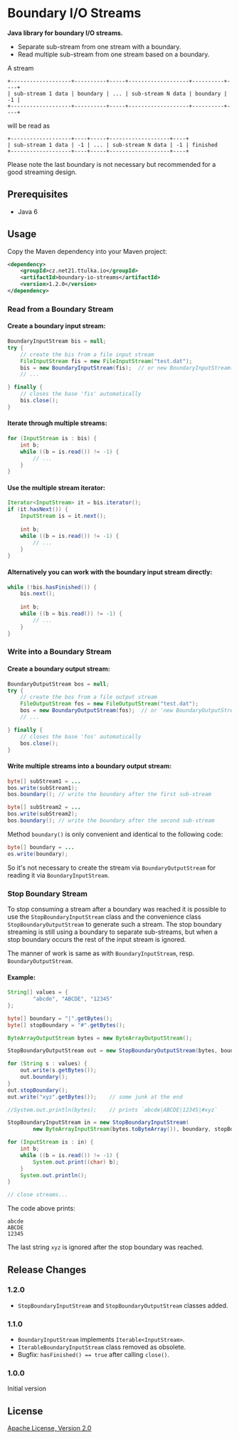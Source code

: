 # Boundary I/O Streams

**Java library for boundary I/O streams.**

- Separate sub-stream from one stream with a boundary.
- Read multiple sub-stream from one stream based on a boundary.

A stream
```
+-------------------+----------+-----+-------------------+----------+----+
| sub-stream 1 data | boundary | ... | sub-stream N data | boundary | -1 |  
+-------------------+----------+-----+-------------------+----------+----+
```
will be read as
```
+-------------------+----+-----+-------------------+----+
| sub-stream 1 data | -1 | ... | sub-stream N data | -1 | finished 
+-------------------+----+-----+-------------------+----+
```

Please note the last boundary is not necessary but recommended for a good streaming design.

## Prerequisites
- Java 6

## Usage

Copy the Maven dependency into your Maven project:
```xml
<dependency>
    <groupId>cz.net21.ttulka.io</groupId>
    <artifactId>boundary-io-streams</artifactId>
    <version>1.2.0</version>
</dependency>
```

### Read from a Boundary Stream

#### Create a boundary input stream:
```java
BoundaryInputStream bis = null;
try {
    // create the bis from a file input stream
    FileInputStream fis = new FileInputStream("test.dat");
    bis = new BoundaryInputStream(fis);  // or new BoundaryInputStream(fis, boundary) with an explicit boundary
    // ...

} finally {
    // closes the base 'fis' automatically
    bis.close();
}
```

#### Iterate through multiple streams:
```java
for (InputStream is : bis) {
    int b;
    while ((b = is.read()) != -1) {
        // ...
    }
}
```

#### Use the multiple stream iterator:
```java
Iterator<InputStream> it = bis.iterator();
if (it.hasNext()) {
    InputStream is = it.next();
    
    int b;
    while ((b = is.read()) != -1) {
        // ...
    }
}
```

#### Alternatively you can work with the boundary input stream directly:
```java
while (!bis.hasFinished()) {
    bis.next();
    
    int b;
    while ((b = bis.read()) != -1) {
        // ...
    }
}
```

### Write into a Boundary Stream

#### Create a boundary output stream:
```java
BoundaryOutputStream bos = null;
try {
    // create the bos from a file output stream 
    FileOutputStream fos = new FileOutputStream("test.dat");
    bos = new BoundaryOutputStream(fos);  // or 'new BoundaryOutputStream(fos, boundary)' with an explicit boundary  
    // ...

} finally {
    // closes the base 'fos' automatically
    bos.close();
}
```

#### Write multiple streams into a boundary output stream:
```java
byte[] subStream1 = ...
bos.write(subStream1);
bos.boundary(); // write the boundary after the first sub-stream

byte[] subStream2 = ...
bos.write(subStream2);
bos.boundary(); // write the boundary after the second sub-stream
```

Method `boundary()` is only convenient and identical to the following code:
```java
byte[] boundary = ...
os.write(boundary);
```
So it's not necessary to create the stream via `BoundaryOutputStream` for reading it via `BoundaryInputStream`.

### Stop Boundary Stream

To stop consuming a stream after a boundary was reached it is possible to use the `StopBoundaryInputStream` class and the convenience class `StopBoundaryOutputStream` to generate such a stream.
The stop boundary streaming is still using a boundary to separate sub-streams, but when a stop boundary occurs the rest of the input stream is ignored.

The manner of work is same as with `BoundaryInputStream`, resp. `BoundaryOutputStream`.

#### Example:
```java
String[] values = {
        "abcde", "ABCDE", "12345"
};

byte[] boundary = "|".getBytes();
byte[] stopBoundary = "#".getBytes();

ByteArrayOutputStream bytes = new ByteArrayOutputStream();

StopBoundaryOutputStream out = new StopBoundaryOutputStream(bytes, boundary, stopBoundary);

for (String s : values) {
    out.write(s.getBytes());
    out.boundary();
}
out.stopBoundary();
out.write("xyz".getBytes());    // some junk at the end

//System.out.println(bytes);    // prints `abcde|ABCDE|12345|#xyz`

StopBoundaryInputStream in = new StopBoundaryInputStream(
        new ByteArrayInputStream(bytes.toByteArray()), boundary, stopBoundary);

for (InputStream is : in) {
    int b;
    while ((b = is.read()) != -1) {
        System.out.print((char) b);
    }
    System.out.println();
}

// close streams...
```
The code above prints:
```
abcde
ABCDE
12345
```
The last string `xyz` is ignored after the stop boundary was reached.

## Release Changes

### 1.2.0
- `StopBoundaryInputStream` and `StopBoundaryOutputStream` classes added.

### 1.1.0
- `BoundaryInputStream` implements `Iterable<InputStream>`.
- `IterableBoundaryInputStream` class removed as obsolete.
- Bugfix: `hasFinished() == true` after calling `close()`.

### 1.0.0
Initial version

## License

[Apache License, Version 2.0](http://www.apache.org/licenses/LICENSE-2.0)
